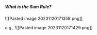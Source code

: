 
##### What is the Sum Rule?

![[Pasted image 20231120171358.png]]

*e.g.,*
![[Pasted image 20231120171429.png]]
